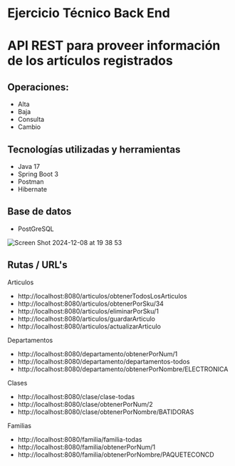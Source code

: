 # Ejercicio Técnico Back End

# API REST para proveer información de los artículos registrados

## Operaciones:
  * Alta
  * Baja
  * Consulta
  * Cambio

## Tecnologías utilizadas y herramientas
  * Java 17
  * Spring Boot 3
  * Postman
  * Hibernate

## Base de datos 
  * PostGreSQL

![Screen Shot 2024-12-08 at 19 38 53](https://github.com/user-attachments/assets/f35d3770-eeea-462f-86c7-9ebab5fa7bdb)


## Rutas / URL's 
Articulos
  * http://localhost:8080/articulos/obtenerTodosLosArticulos
  * http://localhost:8080/articulos/obtenerPorSku/34
  * http://localhost:8080/articulos/eliminarPorSku/1
  * http://localhost:8080/articulos/guardarArticulo
  * http://localhost:8080/articulos/actualizarArticulo

Departamentos
  * http://localhost:8080/departamento/obtenerPorNum/1
  * http://localhost:8080/departamento/departamentos-todos
  * http://localhost:8080/departamento/obtenerPorNombre/ELECTRONICA

Clases
  * http://localhost:8080/clase/clase-todas
  * http://localhost:8080/clase/obtenerPorNum/2
  * http://localhost:8080/clase/obtenerPorNombre/BATIDORAS

Familias
  * http://localhost:8080/familia/familia-todas
  * http://localhost:8080/familia/obtenerPorNum/1
  * http://localhost:8080/familia/obtenerPorNombre/PAQUETECONCD




